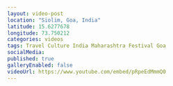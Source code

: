 ```yaml
---
layout: video-post
location: "Siolim, Goa, India"
latitude: 15.6277678
longitude: 73.750212
categories: videos
tags: Travel Culture India Maharashtra Festival Goa
socialMedia: 
published: true
galleryEnabled: false
videoUrl: https://www.youtube.com/embed/pRpeEdMmmQ0
---
```

